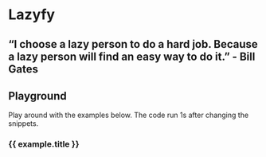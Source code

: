 <h1>Lazyfy</h1>

<h2>“I choose a lazy person to do a hard job. Because a lazy person will find an easy way to do it.” - Bill Gates</h2>

## Playground

Play around with the examples below. The code run 1s after changing the snippets.

<div 
  class="w-full mb-4"
  v-for="example in examples"
  :key="example.id"
>

  <h3 class="mb-2 pb-2" :id="example.id">{{ example.title }}</h3>

  <CodeMirror :example="example" />

</div>

<script setup>
  
  import { ref, computed } from 'vue'
  import CodeMirror from './components/CodeMirror.vue'
  import examplesSource from './examples'

  const examples = ref(examplesSource)

</script>